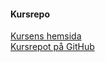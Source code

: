 #### Kursrepo

[Kursens hemsida](https://dbwebb.se/kurser/design-v2)  
[Kursrepot på GitHub](https://github.com/dbwebb-se/design)
